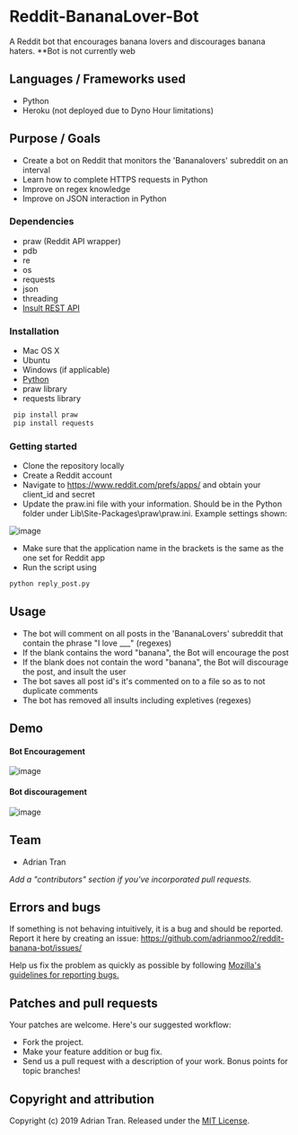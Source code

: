 # Reddit-BananaLover-Bot

A Reddit bot that encourages banana lovers and discourages banana haters. **Bot is not currently web 

## Languages / Frameworks used

* Python
* Heroku (not deployed due to Dyno Hour limitations)

## Purpose / Goals

* Create a bot on Reddit that monitors the 'Bananalovers' subreddit on an interval
* Learn how to complete HTTPS requests in Python
* Improve on regex knowledge
* Improve on JSON interaction in Python

### Dependencies

* praw (Reddit API wrapper)
* pdb
* re
* os
* requests
* json
* threading
* [Insult REST API](https://insult.mattbas.org/api/)

### Installation

* Mac OS X
* Ubuntu
* Windows (if applicable)
* [Python](https://www.python.org/downloads/)
* praw library
* requests library

```python
 pip install praw
 pip install requests
```

### Getting started

* Clone the repository locally
* Create a Reddit account
* Navigate to https://www.reddit.com/prefs/apps/ and obtain your client_id and secret
* Update the praw.ini file with your information. Should be in the Python folder under Lib\Site-Packages\praw\praw.ini. Example settings shown:

![image](https://user-images.githubusercontent.com/14877762/58928700-6aa1fd80-8708-11e9-8eb0-3b7d17cce700.png)

* Make sure that the application name in the brackets is the same as the one set for Reddit app
* Run the script using
```python
python reply_post.py
```


## Usage

* The bot will comment on all posts in the 'BananaLovers' subreddit that contain the phrase "I love ___" (regexes)
* If the blank contains the word "banana", the Bot will encourage the post
* If the blank does not contain the word "banana", the Bot will discourage the post, and insult the user 
* The bot saves all post id's it's commented on to a file so as to not duplicate comments
* The bot has removed all insults including expletives (regexes)

## Demo

#### Bot Encouragement
![image](https://user-images.githubusercontent.com/14877762/58928988-c1f49d80-8709-11e9-8a71-67c60520e34b.png)

#### Bot discouragement
![image](https://user-images.githubusercontent.com/14877762/58929586-8909f800-870c-11e9-91f9-287f47c79ca4.png)

## Team

* Adrian Tran

*Add a "contributors" section if you've incorporated pull requests.*

## Errors and bugs

If something is not behaving intuitively, it is a bug and should be reported.
Report it here by creating an issue: https://github.com/adrianmoo2/reddit-banana-bot/issues/

Help us fix the problem as quickly as possible by following [Mozilla's guidelines for reporting bugs.](https://developer.mozilla.org/en-US/docs/Mozilla/QA/Bug_writing_guidelines#General_Outline_of_a_Bug_Report)

## Patches and pull requests

Your patches are welcome. Here's our suggested workflow:
 
* Fork the project.
* Make your feature addition or bug fix.
* Send us a pull request with a description of your work. Bonus points for topic branches!

## Copyright and attribution

Copyright (c) 2019 Adrian Tran. Released under the [MIT License](https://github.com/adrianmoo2/reddit-banana-bot/blob/master/LICENSE).
